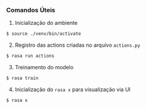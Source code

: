 ### Comandos Úteis

1. Inicialização do ambiente
```bash
$ source ./venv/bin/activate
```
2. Registro das actions criadas no arquivo `actions.py`
```bash
$ rasa run actions
```

3. Treinamento do modelo
```bash
$ rasa train
```

4. Inicialização do `rasa x` para visualização via UI
```bash
$ rasa x
```
